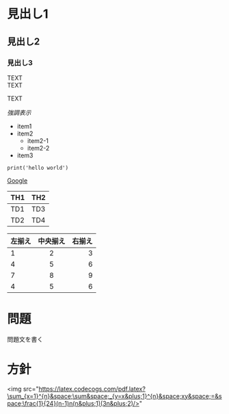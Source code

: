 
# 見出し1
## 見出し2
### 見出し3

TEXT  
TEXT

TEXT

*強調表示*


+ item1
+ item2
	+ item2-1
	+ item2-2
+ item3


```
print('hello world')
```


[Google](https://google.com)


| TH1 | TH2 |
----|---- 
| TD1 | TD3 |
| TD2 | TD4 |


|左揃え|中央揃え|右揃え|
|:---|:---:|---:|
|1|2|3|
|4|5|6|
|7|8|9|
|4|5|6|


# 問題
問題文を書く

# 方針

<img src="https://latex.codecogs.com/pdf.latex?\sum_{x=1}^{n}&space;\sum&space;_{y=x&plus;1}^{n}&space;xy&space;=&space;\frac{1}{24}(n-1)n(n&plus;1)(3n&plus;2)/>"
